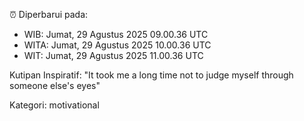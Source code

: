 ⏰ Diperbarui pada:
- WIB: Jumat, 29 Agustus 2025 09.00.36 UTC
- WITA: Jumat, 29 Agustus 2025 10.00.36 UTC
- WIT: Jumat, 29 Agustus 2025 11.00.36 UTC

Kutipan Inspiratif:
"It took me a long time not to judge myself through someone else's eyes"


Kategori: motivational

